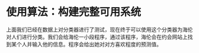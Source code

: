 # 使用算法：构建完整可用系统

上面我们已经在数据上对分类器进行了测试，现在终于可以使用这个分类器为海伦对人们进行分类。我们会给海伦一小段程序，通过该程序，海伦会在约会网站上找到某个人并输入他的信息。程序会给出她对对方喜欢程度的预测值。



